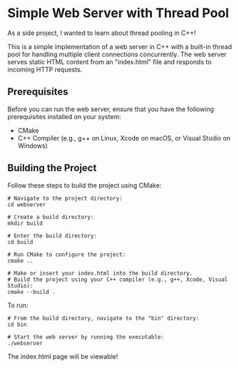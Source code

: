# Simple Web Server with Thread Pool

As a side project, I wanted to learn about thread pooling in C++!

This is a simple implementation of a web server in C++ with a built-in thread pool for handling multiple client connections concurrently. The web server serves static HTML content from an "index.html" file and responds to incoming HTTP requests.

## Prerequisites

Before you can run the web server, ensure that you have the following prerequisites installed on your system:

- CMake
- C++ Compiler (e.g., g++ on Linux, Xcode on macOS, or Visual Studio on Windows)

## Building the Project

Follow these steps to build the project using CMake:

```
# Navigate to the project directory:
cd webserver

# Create a build directory:
mkdir build

# Enter the build directory:
cd build

# Run CMake to configure the project:
cmake ..

# Make or insert your index.html into the build directory.
# Build the project using your C++ compiler (e.g., g++, Xcode, Visual Studio):
cmake --build .
```

To run:
```
# From the build directory, navigate to the "bin" directory:
cd bin

# Start the web server by running the executable:
./webserver
```
The index.html page will be viewable!
